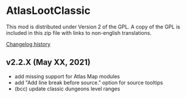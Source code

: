 # AtlasLootClassic

This mod is distributed under Version 2 of the GPL.  A copy of the GPL is included in this zip file with links to non-english translations.

[Changelog history](https://github.com/Hoizame/AtlasLootClassic/blob/master/AtlasLootClassic/Documentation/Release_Notes.md)

## v2.2.X (May XX, 2021)

- add missing support for Atlas Map modules
- add "Add line break before source." option for source tooltips
- (bcc) update classic dungeons level ranges
